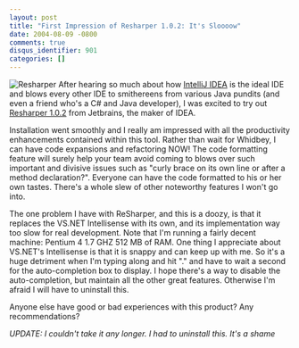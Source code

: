 ```yaml
---
layout: post
title: "First Impression of Resharper 1.0.2: It's Sloooow"
date: 2004-08-09 -0800
comments: true
disqus_identifier: 901
categories: []
---
```

![Resharper](/images/resharper.gif) After hearing so much about how
[IntelliJ IDEA](http://www.jetbrains.com/idea/index.html) is the ideal
IDE and blows every other IDE to smithereens from various Java pundits
(and even a friend who's a C\# and Java developer), I was excited to try
out [Resharper 1.0.2](http://www.jetbrains.com/resharper/index.html)
from Jetbrains, the maker of IDEA.

Installation went smoothly and I really am impressed with all the
productivity enhancements contained within this tool. Rather than wait
for Whidbey, I can have code expansions and refactoring NOW! The code
formatting feature will surely help your team avoid coming to blows over
such important and divisive issues such as "curly brace on its own line
or after a method declaration?". Everyone can have the code formatted to
his or her own tastes. There's a whole slew of other noteworthy features
I won't go into.

The one problem I have with ReSharper, and this is a doozy, is that it
replaces the VS.NET Intellisense with its own, and its implementation
way too slow for real development. Note that I'm running a fairly decent
machine: Pentium 4 1.7 GHZ 512 MB of RAM. One thing I appreciate about
VS.NET's Intellisense is that it is snappy and can keep up with me. So
it's a huge detriment when I'm typing along and hit "." and have to wait
a second for the auto-completion box to display. I hope there's a way to
disable the auto-completion, but maintain all the other great features.
Otherwise I'm afraid I will have to uninstall this.

Anyone else have good or bad experiences with this product? Any
recommendations?

*UPDATE: I couldn't take it any longer. I had to uninstall this. It's a
shame*


